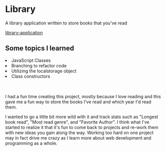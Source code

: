 # Library
A library application written to store books that you've read

[library-application](./books/library-example.jpg)

## Some topics I learned
<li>JavaScript Classes</li>
<li>Branching to refactor code</li>
<li>Utilizing the localstorage object</li>
<li>Class constructors</li>

<br></br>
I had a fun time creating this project, mostly because I love reading and this gave me a fun way to store the books I've read and which year I'd read them. 

I wanted to go a little bit more wild with it and track stats such as "Longest book read", "Most read genre", and "Favorite Author". I think what I've started to realize it that it's fun to come back to projects and re-work them with new ideas you gain along the way. Working too hard on one project may in fact drive me crazy as I learn more about web development and programming as a whole.

